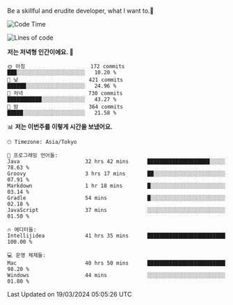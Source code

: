 Be a skillful and erudite developer, what I want to.👶

<!--START_SECTION:waka-->
![Code Time](http://img.shields.io/badge/Code%20Time-549%20hrs%2051%20mins-blue)

![Lines of code](https://img.shields.io/badge/%EC%A0%80%EB%8A%94%20%EC%97%AC%ED%83%9C%EA%B9%8C%EC%A7%80%20-783.9%20thousand%20%EC%A4%84%EC%9D%98%20%EC%BD%94%EB%93%9C%EB%A5%BC%20%EC%9E%91%EC%84%B1%ED%96%88%EC%96%B4%EC%9A%94.-blue)

**저는 저녁형 인간이에요. 🦉** 

```text
🌞 아침                     172 commits         ███░░░░░░░░░░░░░░░░░░░░░░   10.20 % 
🌆 낮　                     421 commits         ██████░░░░░░░░░░░░░░░░░░░   24.96 % 
🌃 저녁                     730 commits         ███████████░░░░░░░░░░░░░░   43.27 % 
🌙 밤　                     364 commits         █████░░░░░░░░░░░░░░░░░░░░   21.58 % 
```


📊 **저는 이번주를 이렇게 시간을 보냈어요.** 

```text
🕑︎ Timezone: Asia/Tokyo

💬 프로그래밍 언어들: 
Java                     32 hrs 42 mins      ████████████████████░░░░░   78.63 % 
Groovy                   3 hrs 17 mins       ██░░░░░░░░░░░░░░░░░░░░░░░   07.91 % 
Markdown                 1 hr 18 mins        █░░░░░░░░░░░░░░░░░░░░░░░░   03.14 % 
Gradle                   54 mins             █░░░░░░░░░░░░░░░░░░░░░░░░   02.18 % 
JavaScript               37 mins             ░░░░░░░░░░░░░░░░░░░░░░░░░   01.50 % 

🔥 에디터들: 
Intellijidea             41 hrs 35 mins      █████████████████████████   100.00 % 

💻 운영 체제들: 
Mac                      40 hrs 50 mins      █████████████████████████   98.20 % 
Windows                  44 mins             ░░░░░░░░░░░░░░░░░░░░░░░░░   01.80 % 
```


 Last Updated on 19/03/2024 05:05:26 UTC
<!--END_SECTION:waka-->
